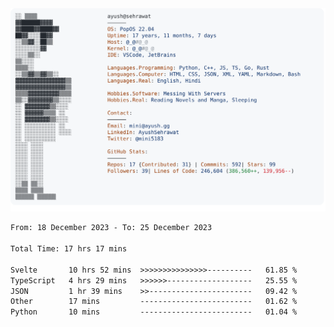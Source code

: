 <a href="https://github.com/AyushSehrawat/AyushSehrawat">
  <picture>
    <source media="(prefers-color-scheme: dark)" srcset="https://raw.githubusercontent.com/AyushSehrawat/AyushSehrawat/main/dark_mode.svg">
    <img alt="Andrew Grant's GitHub Profile README" src="https://raw.githubusercontent.com/AyushSehrawat/AyushSehrawat/main/light_mode.svg">
  </picture>
</a>

<!--START_SECTION:waka-->

```txt
From: 18 December 2023 - To: 25 December 2023

Total Time: 17 hrs 17 mins

Svelte       10 hrs 52 mins  >>>>>>>>>>>>>>>----------   61.85 %
TypeScript   4 hrs 29 mins   >>>>>>-------------------   25.55 %
JSON         1 hr 39 mins    >>-----------------------   09.42 %
Other        17 mins         -------------------------   01.62 %
Python       10 mins         -------------------------   01.04 %
```

<!--END_SECTION:waka-->
